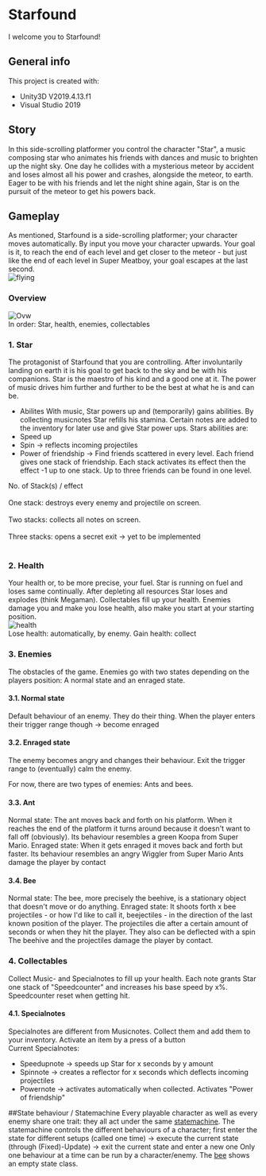 # Starfound

I welcome you to Starfound!

## General info
This project is created with:
- Unity3D V2019.4.13.f1
- Visual Studio 2019

## Story
In this side-scrolling platformer you control the character "Star", a music composing star who animates his friends with dances and music to brighten up the night sky.
One day he collides with a mysterious meteor by accident and loses almost all his power and crashes, alongside the meteor, to earth.
Eager to be with his friends and let the night shine again, Star is on the pursuit of the meteor to get his powers back.

## Gameplay
As mentioned, Starfound is a side-scrolling platformer; your character moves automatically. By input you move your character upwards. Your goal is it, to reach the end of each level and get closer to the meteor - but just like the end of each level in Super Meatboy, your goal escapes at the last second. <br />
![flying](https://user-images.githubusercontent.com/61525019/141357206-4cb90eee-afd2-47c6-84fa-7645a2eabd0b.gif)

### Overview
![Ovw](https://user-images.githubusercontent.com/61525019/141356596-c02441ca-1ca2-4704-9ebc-47b5af655d7f.PNG) <br />
In order: Star, health, enemies, collectables

### 1. Star
The protagonist of Starfound that you are controlling. After involuntarily landing on earth it is his goal to get back to the sky and be with his companions.
Star is the maestro of his kind and a good one at it. The power of music drives him further and further to be the best at what he is and can be.

- Abilites 
With music, Star powers up and (temporarily) gains abilities. By collecting musicnotes Star refills his stamina. Certain notes are added to the inventory for later use and give Star power ups.
Stars abilities are:
- Speed up
- Spin -> reflects incoming projectiles
- Power of friendship -> Find friends scattered in every level. Each friend gives one stack of friendship. Each stack activates its effect then the effect -1 up to one stack. Up to three friends can be found in one level.

No. of Stack(s) / effect <br></br>
One stack: destroys every enemy and projectile on screen. <br></br>
Two stacks: collects all notes on screen. <br></br>
Three stacks: opens a secret exit -> yet to be implemented <br></br>

### 2. Health
Your health or, to be more precise, your fuel. Star is running on fuel and loses same continually. After depleting all resources Star loses and explodes (think Megaman).
Collectables fill up your health. Enemies damage you and make you lose health, also make you start at your starting position. <br />
![health](https://user-images.githubusercontent.com/61525019/141357213-0c413ca8-855a-4437-97db-06da75ae10d5.gif) <br />
Lose health: automatically, by enemy. Gain health: collect

### 3. Enemies
The obstacles of the game. Enemies go with two states depending on the players position: A normal state and an enraged state.

#### 3.1. Normal state
Default behaviour of an enemy. They do their thing. When the player enters their trigger range though -> become enraged

#### 3.2. Enraged state
The enemy becomes angry and changes their behaviour. Exit the trigger range to (eventually) calm the enemy.

For now, there are two types of enemies: Ants and bees.

#### 3.3. Ant
Normal state: The ant moves back and forth on his platform. When it reaches the end of the platform it turns around because it doesn't want to fall off (obviously). Its behaviour resembles a green Koopa from Super Mario.
Enraged state: When it gets enraged it moves back and forth but faster. Its behaviour resembles an angry Wiggler from Super Mario
Ants damage the player by contact

#### 3.4. Bee
Normal state: The bee, more precisely the beehive, is a stationary object that doesn't move or do anything.
Enraged state: It shoots forth x bee projectiles - or how I'd like to call it, beejectiles - in the direction of the last known position of the player.
The projectiles die after a certain amount of seconds or when they hit the player. They also can be deflected with a spin
The beehive and the projectiles damage the player by contact.

### 4. Collectables
Collect Music- and Specialnotes to fill up your health. Each note grants Star one stack of "Speedcounter" and increases his base speed by x%. Speedcounter reset when getting hit.

#### 4.1. Specialnotes
Specialnotes are different from Musicnotes. Collect them and add them to your inventory. Activate an item by a press of a button <br />
Current Specialnotes:
- Speedupnote -> speeds up Star for x seconds by y amount
- Spinnote -> creates a reflector for x seconds which deflects incoming projectiles
- Powernote -> activates automatically when collected. Activates "Power of friendship"

##State behaviour / Statemachine
Every playable character as well as every enemy share one trait: they all act under the same [statemachine](https://github.com/Cernenc/Starfound/blob/main/Assets/Script/Statemachine/Statemachine.cs). The statemachine controls the different behaviours of a character; first enter the state for different setups (called one time) -> execute the current state (through (Fixed)-Update) -> exit the current state and enter a new one
Only one behaviour at a time can be run by a character/enemy. The [bee](https://github.com/Cernenc/Starfound/blob/main/Assets/Script/Enemies/Bees/States/BeeDefaultState.cs) shows an empty state class.

